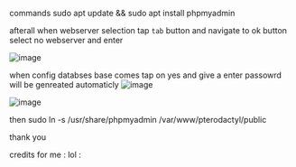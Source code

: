commands 
sudo apt update && sudo apt install phpmyadmin

afterall when webserver selection tap `tab` button and navigate to ok button select no webserver and enter 

![image](https://user-images.githubusercontent.com/85484107/170306694-f7de2915-8d20-4bf9-b8da-05e26b8c7946.png)


when config databses base comes tap on yes and give a enter passowrd will be genreated automaticly
![image](https://user-images.githubusercontent.com/85484107/170306782-2067051d-6e65-4fa9-99a2-f3e99cf8d040.png)

![image](https://user-images.githubusercontent.com/85484107/170306836-d41f4d74-9394-4737-ab20-a2e296d7e90b.png)


then 
sudo ln -s /usr/share/phpmyadmin /var/www/pterodactyl/public 

thank you 

credits for me : lol : 
